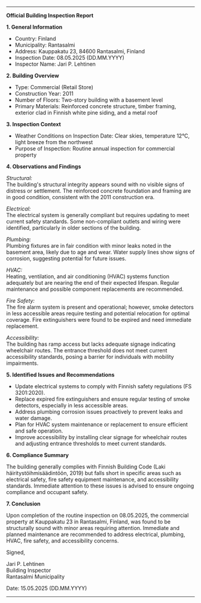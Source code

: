 ---

**Official Building Inspection Report**

**1. General Information**

- Country: Finland
- Municipality: Rantasalmi
- Address: Kauppakatu 23, 84600 Rantasalmi, Finland
- Inspection Date: 08.05.2025 (DD.MM.YYYY)
- Inspector Name: Jari P. Lehtinen

**2. Building Overview**

- Type: Commercial (Retail Store)
- Construction Year: 2011
- Number of Floors: Two-story building with a basement level
- Primary Materials: Reinforced concrete structure, timber framing, exterior clad in Finnish white pine siding, and a metal roof

**3. Inspection Context**

- Weather Conditions on Inspection Date: Clear skies, temperature 12°C, light breeze from the northwest
- Purpose of Inspection: Routine annual inspection for commercial property

**4. Observations and Findings**

*Structural:*  
The building's structural integrity appears sound with no visible signs of distress or settlement. The reinforced concrete foundation and framing are in good condition, consistent with the 2011 construction era.

*Electrical:*  
The electrical system is generally compliant but requires updating to meet current safety standards. Some non-compliant outlets and wiring were identified, particularly in older sections of the building.

*Plumbing:*  
Plumbing fixtures are in fair condition with minor leaks noted in the basement area, likely due to age and wear. Water supply lines show signs of corrosion, suggesting potential for future issues.

*HVAC:*  
Heating, ventilation, and air conditioning (HVAC) systems function adequately but are nearing the end of their expected lifespan. Regular maintenance and possible component replacements are recommended.

*Fire Safety:*  
The fire alarm system is present and operational; however, smoke detectors in less accessible areas require testing and potential relocation for optimal coverage. Fire extinguishers were found to be expired and need immediate replacement.

*Accessibility:*  
The building has ramp access but lacks adequate signage indicating wheelchair routes. The entrance threshold does not meet current accessibility standards, posing a barrier for individuals with mobility impairments.

**5. Identified Issues and Recommendations**

- Update electrical systems to comply with Finnish safety regulations (FS 3201:2020).
- Replace expired fire extinguishers and ensure regular testing of smoke detectors, especially in less accessible areas.
- Address plumbing corrosion issues proactively to prevent leaks and water damage.
- Plan for HVAC system maintenance or replacement to ensure efficient and safe operation.
- Improve accessibility by installing clear signage for wheelchair routes and adjusting entrance thresholds to meet current standards.

**6. Compliance Summary**

The building generally complies with Finnish Building Code (Laki häiritystöihmisäädintöön, 2019) but falls short in specific areas such as electrical safety, fire safety equipment maintenance, and accessibility standards. Immediate attention to these issues is advised to ensure ongoing compliance and occupant safety.

**7. Conclusion**

Upon completion of the routine inspection on 08.05.2025, the commercial property at Kauppakatu 23 in Rantasalmi, Finland, was found to be structurally sound with minor areas requiring attention. Immediate and planned maintenance are recommended to address electrical, plumbing, HVAC, fire safety, and accessibility concerns. 

Signed,

Jari P. Lehtinen  
Building Inspector  
Rantasalmi Municipality  

Date: 15.05.2025 (DD.MM.YYYY)

---